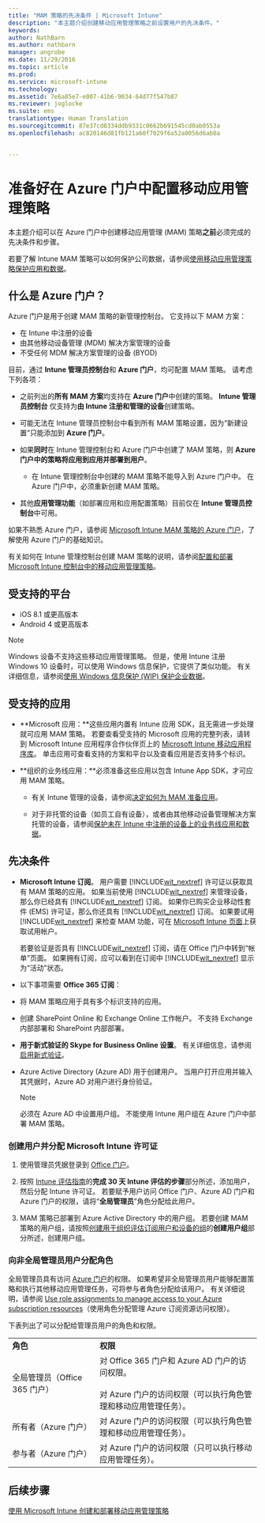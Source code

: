 ```yaml
---
title: "MAM 策略的先决条件 | Microsoft Intune"
description: "本主题介绍创建移动应用管理策略之前设置用户的先决条件。"
keywords: 
author: NathBarn
ms.author: nathbarn
manager: angrobe
ms.date: 11/29/2016
ms.topic: article
ms.prod: 
ms.service: microsoft-intune
ms.technology: 
ms.assetid: 7e6a85e7-e007-41b6-9034-64d77f547b87
ms.reviewer: joglocke
ms.suite: ems
translationtype: Human Translation
ms.sourcegitcommit: 87e37cd8334ddb9331c0662b691545cd0ab0553a
ms.openlocfilehash: ac820146d81fb121a60f7029f6a52a0056d6ab0a


---
```


# <a name="get-ready-to-configure-mobile-app-management-policies-on-the-azure-portal"></a>准备好在 Azure 门户中配置移动应用管理策略
本主题介绍可以在 Azure 门户中创建移动应用管理 (MAM) 策略**之前**必须完成的先决条件和步骤。

若要了解 Intune MAM 策略可以如何保护公司数据，请参阅[使用移动应用管理策略保护应用和数据](protect-apps-and-data-with-microsoft-intune.md)。

## <a name="what-is-the-azure-portal"></a>什么是 Azure 门户？

Azure 门户是用于创建 MAM 策略的新管理控制台。 它支持以下 MAM 方案：
- 在 Intune 中注册的设备
- 由其他移动设备管理 (MDM) 解决方案管理的设备
- 不受任何 MDM 解决方案管理的设备 (BYOD)

目前，通过 **Intune 管理员控制台**和 **Azure 门户**，均可配置 MAM 策略。  请考虑下列各项：

* 之前列出的**所有 MAM 方案**均支持在 **Azure 门户**中创建的策略。 **Intune 管理员控制台** 仅支持为**由 Intune 注册和管理的设备**创建策略。

* 可能无法在 Intune 管理员控制台中看到所有 MAM 策略设置，因为“新建设置”只能添加到 **Azure 门户**。

* 如果**同时**在 Intune 管理控制台和 Azure 门户中创建了 MAM 策略，则 **Azure 门户中的策略将应用到应用并部署到用户**。
    * 在 Intune 管理控制台中创建的 MAM 策略不能导入到 Azure 门户中。  在 Azure 门户中，必须重新创建 MAM 策略。


* 其他**应用管理功能**（如部署应用和应用配置策略）目前仅在 **Intune 管理员控制台**中可用。


如果不熟悉 Azure 门户，请参阅 [Microsoft Intune MAM 策略的 Azure 门户](azure-portal-for-microsoft-intune-mam-policies.md)，了解使用 Azure 门户的基础知识。

有关如何在 Intune 管理控制台创建 MAM 策略的说明，请参阅[配置和部署 Microsoft Intune 控制台中的移动应用管理策略](configure-and-deploy-mobile-application-management-policies-in-the-microsoft-intune-console.md)。


##  <a name="supported-platforms"></a>受支持的平台
- iOS 8.1 或更高版本
- Android 4 或更高版本

>[!NOTE]
>Windows 设备不支持这些移动应用管理策略。 但是，使用 Intune 注册 Windows 10 设备时，可以使用 Windows 信息保护，它提供了类似功能。 有关详细信息，请参阅[使用 Windows 信息保护 (WIP) 保护企业数据](https://technet.microsoft.com/en-us/itpro/windows/keep-secure/protect-enterprise-data-using-wip)。

##  <a name="supported-apps"></a>受支持的应用
* **Microsoft 应用：**这些应用内置有 Intune 应用 SDK，且无需进一步处理就可应用 MAM 策略。
若要查看受支持的 Microsoft 应用的完整列表，请转到 Microsoft Intune 应用程序合作伙伴页上的 [Microsoft Intune 移动应用程序库](https://www.microsoft.com/en-us/cloud-platform/microsoft-intune-apps)。 单击应用可查看支持的方案和平台以及查看应用是否支持多个标识。

* **组织的业务线应用：**必须准备这些应用以包含 Intune App SDK，才可应用 MAM 策略。

  * 有关 Intune 管理的设备，请参阅[决定如何为 MAM 准备应用](decide-how-to-prepare-apps-for-mobile-application-management-with-microsoft-intune.md)。

  * 对于非托管的设备（如员工自有设备），或者由其他移动设备管理解决方案托管的设备，请参阅[保护未在 Intune 中注册的设备上的业务线应用和数据](protect-line-of-business-apps-and-data-on-devices-not-enrolled-in-microsoft-intune.md)。

## <a name="prerequisites"></a>先决条件

-   **Microsoft Intune 订阅**。 用户需要 [!INCLUDE[wit_nextref](../includes/wit_nextref_md.md)] 许可证以获取具有 MAM 策略的应用。
如果当前使用 [!INCLUDE[wit_nextref](../includes/wit_nextref_md.md)] 来管理设备，那么你已经具有 [!INCLUDE[wit_nextref](../includes/wit_nextref_md.md)] 订阅。 如果你已购买企业移动性套件 (EMS) 许可证，那么你还具有 [!INCLUDE[wit_nextref](../includes/wit_nextref_md.md)] 订阅。 如果要试用 [!INCLUDE[wit_nextref](../includes/wit_nextref_md.md)] 来检查 MAM 功能，可在 [Microsoft Intune 页面](http://www.microsoft.com/en-us/server-cloud/products/microsoft-intune/)上获取试用帐户。

    若要验证是否具有 [!INCLUDE[wit_nextref](../includes/wit_nextref_md.md)] 订阅，请在 Office 门户中转到“帐单”页面。  如果拥有订阅，应可以看到在订阅中 [!INCLUDE[wit_nextref](../includes/wit_nextref_md.md)] 显示为“活动”状态。

-   以下事项需要 **Office 365 订阅**：

  - 将 MAM 策略应用于具有多个标识支持的应用。

  - 创建 SharePoint Online 和 Exchange Online 工作帐户。 不支持 Exchange 内部部署和 SharePoint 内部部署。

-   **用于新式验证的 Skype for Business Online 设置**。 有关详细信息，请参阅[启用新式验证](http://social.technet.microsoft.com/wiki/contents/articles/34339.skype-for-business-online-enable-your-tenant-for-modern-authentication.aspx)。


- Azure Active Directory (Azure AD) 用于创建用户。 当用户打开应用并输入其凭据时，Azure AD 对用户进行身份验证。

    > [!NOTE]
    > 必须在 Azure AD 中设置用户组。 不能使用 Intune 用户组在 Azure 门户中部署 MAM 策略。

### <a name="create-users-and-assign-microsoft-intune-licenses"></a>创建用户并分配 Microsoft Intune 许可证

1.  使用管理员凭据登录到 [Office 门户](http://portal.office.com)。

2.  按照 [Intune 评估指南](https://docs.microsoft.com/en-us/intune/understand-explore/get-started-with-a-30-day-trial-of-microsoft-intune)的**完成 30 天 Intune 评估的步骤**部分所述，添加用户，然后分配 Intune 许可证。 若要赋予用户访问 Office 门户、Azure AD 门户和 Azure 门户的权限，请将“**全局管理员**”角色分配给此用户。

5.  MAM 策略已部署到 Azure Active Directory 中的用户组。 若要创建 MAM 策略的用户组，请按照[创建用于组织评估订阅用户和设备的组](https://docs.microsoft.com/en-us/intune/understand-explore/get-started-with-a-30-day-trial-of-microsoft-intune-step-3)的**创建用户组**部分所述，创建用户组。

### <a name="assign-roles-to-non-global-admin-users"></a>向非全局管理员用户分配角色

全局管理员具有访问 [Azure 门户](https://portal.azure.com)的权限。  如果希望非全局管理员用户能够配置策略和执行其他移动应用管理任务，可将参与者角色分配给该用户。 有关详细说明，请参阅 [Use role assignments to manage access to your Azure subscription resources](https://azure.microsoft.com/en-us/documentation/articles/role-based-access-control-configure/)（使用角色分配管理 Azure 订阅资源访问权限）。



下表列出了可以分配给管理员用户的角色和权限。



|||
|--|----|
|**角色**|**权限**|
|全局管理员（Office 365 门户）|对 Office 365 门户和 Azure AD 门户的访问权限。<br /><br />对 Azure 门户的访问权限（可以执行角色管理和移动应用管理任务）。|
|所有者（Azure 门户）|对 Azure 门户的访问权限（可以执行角色管理和移动应用管理任务）。|
|参与者（Azure 门户）|对 Azure 门户的访问权限（只可以执行移动应用管理任务）。|




## <a name="next-steps"></a>后续步骤
[使用 Microsoft Intune 创建和部署移动应用管理策略](create-and-deploy-mobile-app-management-policies-with-microsoft-intune.md)



<!--HONumber=Dec16_HO2-->


